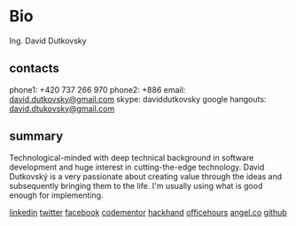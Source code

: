 # Bio

Ing. David Dutkovsky

## contacts
phone1: +420 737 266 970
phone2: +886 
email: david.dutkovsky@gmail.com
skype: daviddutkovsky
google hangouts: david.dtukovsky@gmail.com

## summary
Technological-minded with deep technical background in software development and huge interest in cutting-the-edge technology. 
David Dutkovský is a very passionate about creating value through the ideas and subsequently bringing them to the life. 
I'm usually using what is good enough for implementing.

[linkedin](https://tw.linkedin.com/in/daviddutkovsky)
[twitter](https://twitter.com/daviddutkovsky)
[facebook](https://www.facebook.com/dutkovsky?ref=bookmarks)
[codementor](https://www.codementor.io/daviddutkovsky)
[hackhand](https://hackhands.com/xantin/)
[officehours](https://officehours.io/people/xantin)
[angel.co](https://angel.co/david-dutkovsky)
[github](https://github.com/xantin)

